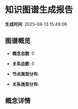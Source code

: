 # 知识图谱生成报告

**生成时间**: 2025-08-13 15:49:06

## 图谱概览

- **概念总数**: 0
- **关系总数**: 0
- **节点类型分布**:

- **关系类型分布**:

## 概念详情
